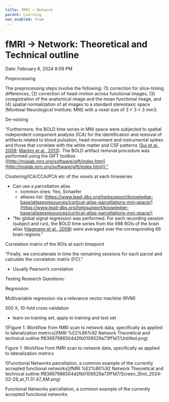 ```yaml
---
title: fMRI → Network
parent: Learning
nav_enabled: true 
---
```


# fMRI → Network: Theoretical and Technical outline

Date: February 6, 2024 8:09 PM

Preprocessing

The preprocessing steps involve the following: (1) correction for slice-timing differences, (2) correction of head-motion across functional images, (3) coregistration of the anatomical image and the mean functional image, and (4) spatial normalization of all images to a standard stereotaxic space (Montreal Neurological Institute; MNI) with a voxel size of 3 × 3 × 3 mm3. 

De-noising

“Furthermore, the BOLD time series in MNI space were subjected to spatial independent component analysis (ICA) for the identification and removal of artifacts related 
to blood pulsation, head movement and instrumental spikes and those that correlate with the white matter and CSF patterns ([Sui et al., 2009](https://www.ncbi.nlm.nih.gov/pmc/articles/PMC4044249/#B56); [Mantini et al., 2013](https://www.ncbi.nlm.nih.gov/pmc/articles/PMC4044249/#B40)). The BOLD artifact removal procedure was performed using the GIFT toolbox ([http://mialab.mrn.org/software/gift/index.html](http://mialab.mrn.org/software/gift/index.html)).”

Clustering/ICA/CCA/PCA etc of the voxels at each timeseries

- Can use a parcellation atlas
    - common ones: Yeo, Schaefer
    - atlases list: [https://www.lead-dbs.org/helpsupport/knowledge-base/atlasesresources/cortical-atlas-parcellations-mni-space/](https://www.lead-dbs.org/helpsupport/knowledge-base/atlasesresources/cortical-atlas-parcellations-mni-space/)
- ”No global signal regression was performed. For each recording session (subject and run), the BOLD time series from the 998 ROIs of the brain atlas ([Hagmann et al., 2008](https://www.ncbi.nlm.nih.gov/pmc/articles/PMC4044249/#B29)) were averaged over the corresponding 66 brain regions.”

Correlation matrix of the ROIs at each timepoint

“Finally, we concatenate in time the remaining sessions for each parcel and 
calculate the correlation matrix (FC).”

- Usually Pearson’s correlation

Testing Research Questions:

Regression

Multivariable regression via a relevance vector machine (RVM)

500 X, 10-fold cross validation

- learn on training set, apply to training and test set

![Figure 1: Workflow from fMRI scan to network data, specifically as applied to lateralization metrics](fMRI %E2%86%92 Network Theoretical and technical outline ff83697986504d2fb0109529a73ff1d7/Untitled.png)

Figure 1: Workflow from fMRI scan to network data, specifically as applied to lateralization metrics

![Functional Networks parcellation, a common example of the currently accepted functional networks](fMRI %E2%86%92 Network Theoretical and technical outline ff83697986504d2fb0109529a73ff1d7/Screen_Shot_2024-02-29_at_11.31.47_AM.png)

Functional Networks parcellation, a common example of the currently accepted functional networks